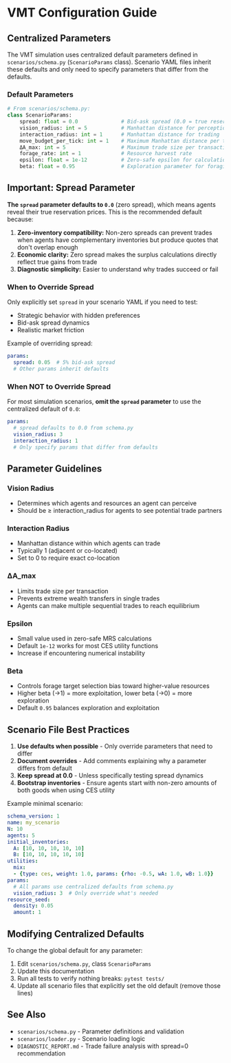 # VMT Configuration Guide

## Centralized Parameters

The VMT simulation uses centralized default parameters defined in `scenarios/schema.py` (`ScenarioParams` class). Scenario YAML files inherit these defaults and only need to specify parameters that differ from the defaults.

### Default Parameters

```python
# From scenarios/schema.py:
class ScenarioParams:
    spread: float = 0.0              # Bid-ask spread (0.0 = true reservation prices)
    vision_radius: int = 5           # Manhattan distance for perception
    interaction_radius: int = 1      # Manhattan distance for trading
    move_budget_per_tick: int = 1    # Maximum Manhattan distance per tick
    ΔA_max: int = 5                  # Maximum trade size per transaction
    forage_rate: int = 1             # Resource harvest rate
    epsilon: float = 1e-12           # Zero-safe epsilon for calculations
    beta: float = 0.95               # Exploration parameter for foraging
```

## Important: Spread Parameter

**The `spread` parameter defaults to `0.0`** (zero spread), which means agents reveal their true reservation prices. This is the recommended default because:

1. **Zero-inventory compatibility:** Non-zero spreads can prevent trades when agents have complementary inventories but produce quotes that don't overlap enough
2. **Economic clarity:** Zero spread makes the surplus calculations directly reflect true gains from trade
3. **Diagnostic simplicity:** Easier to understand why trades succeed or fail

### When to Override Spread

Only explicitly set `spread` in your scenario YAML if you need to test:
- Strategic behavior with hidden preferences
- Bid-ask spread dynamics
- Realistic market friction

Example of overriding spread:
```yaml
params:
  spread: 0.05  # 5% bid-ask spread
  # Other params inherit defaults
```

### When NOT to Override Spread

For most simulation scenarios, **omit the `spread` parameter** to use the centralized default of `0.0`:

```yaml
params:
  # spread defaults to 0.0 from schema.py
  vision_radius: 3
  interaction_radius: 1
  # Only specify params that differ from defaults
```

## Parameter Guidelines

### Vision Radius
- Determines which agents and resources an agent can perceive
- Should be ≥ interaction_radius for agents to see potential trade partners

### Interaction Radius
- Manhattan distance within which agents can trade
- Typically 1 (adjacent or co-located)
- Set to 0 to require exact co-location

### ΔA_max
- Limits trade size per transaction
- Prevents extreme wealth transfers in single trades
- Agents can make multiple sequential trades to reach equilibrium

### Epsilon
- Small value used in zero-safe MRS calculations
- Default `1e-12` works for most CES utility functions
- Increase if encountering numerical instability

### Beta
- Controls forage target selection bias toward higher-value resources
- Higher beta (→1) = more exploitation, lower beta (→0) = more exploration
- Default `0.95` balances exploration and exploitation

## Scenario File Best Practices

1. **Use defaults when possible** - Only override parameters that need to differ
2. **Document overrides** - Add comments explaining why a parameter differs from default
3. **Keep spread at 0.0** - Unless specifically testing spread dynamics
4. **Bootstrap inventories** - Ensure agents start with non-zero amounts of both goods when using CES utility

Example minimal scenario:
```yaml
schema_version: 1
name: my_scenario
N: 10
agents: 5
initial_inventories:
  A: [10, 10, 10, 10, 10]
  B: [10, 10, 10, 10, 10]
utilities:
  mix:
  - {type: ces, weight: 1.0, params: {rho: -0.5, wA: 1.0, wB: 1.0}}
params:
  # All params use centralized defaults from schema.py
  vision_radius: 3  # Only override what's needed
resource_seed:
  density: 0.05
  amount: 1
```

## Modifying Centralized Defaults

To change the global default for any parameter:

1. Edit `scenarios/schema.py`, class `ScenarioParams`
2. Update this documentation
3. Run all tests to verify nothing breaks: `pytest tests/`
4. Update all scenario files that explicitly set the old default (remove those lines)

## See Also

- `scenarios/schema.py` - Parameter definitions and validation
- `scenarios/loader.py` - Scenario loading logic
- `DIAGNOSTIC_REPORT.md` - Trade failure analysis with spread=0 recommendation

